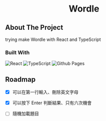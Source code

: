 <div align="center"><h1>Wordle</h1></div>

## About The Project
trying make Wordle with React and TypeScript


### Built With
![React](https://img.shields.io/badge/react-%2320232a.svg?style=for-the-badge&logo=react&logoColor=%2361DAFB)
![TypeScript](https://img.shields.io/badge/typescript-%23007ACC.svg?style=for-the-badge&logo=typescript&logoColor=white)
![Github Pages](https://img.shields.io/badge/github%20pages-121013?style=for-the-badge&logo=github&logoColor=white)


## Roadmap
- [x] 可以在第一行輸入、刪除英文字母
- [x] 可以按下 Enter 判斷結果、只有六次機會
- [ ] 隨機加載題目

